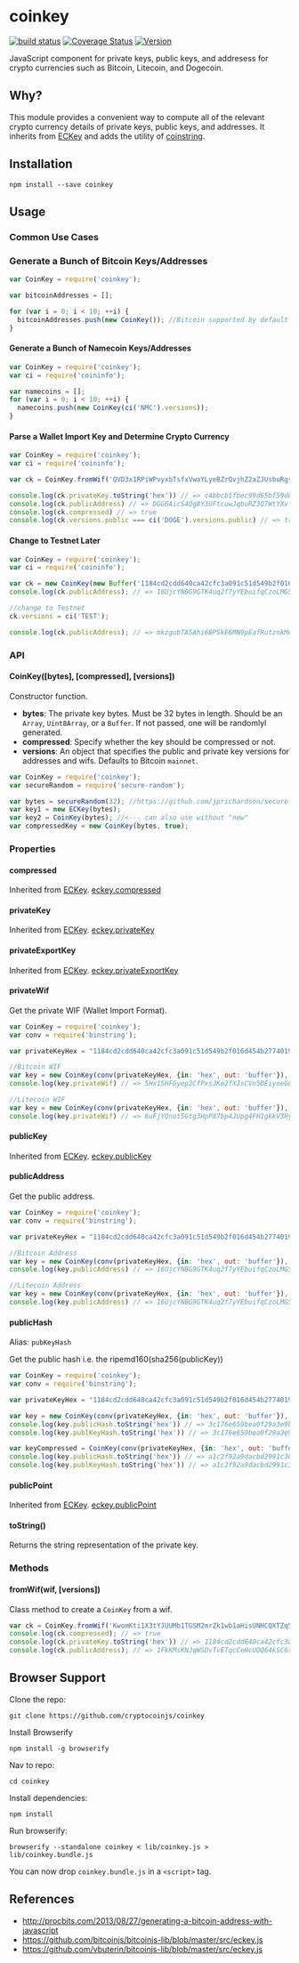 coinkey
=======

[![build status](https://secure.travis-ci.org/cryptocoinjs/coinkey.png)](http://travis-ci.org/cryptocoinjs/coinkey)
[![Coverage Status](https://img.shields.io/coveralls/cryptocoinjs/coinkey.svg)](https://coveralls.io/r/cryptocoinjs/coinkey)
[![Version](http://img.shields.io/npm/v/coinkey.svg)](https://www.npmjs.org/package/coinkey)


JavaScript component for private keys, public keys, and addresess for crypto currencies such as Bitcoin, Litecoin, and Dogecoin.


Why?
----

This module provides a convenient way to compute all of the relevant crypto currency details of private keys, public keys, and addresses. It inherits from [ECKey][eckey] and adds the utility of [coinstring][coinstring]. 


Installation
------------

    npm install --save coinkey


Usage
-----

### Common Use Cases

### Generate a Bunch of Bitcoin Keys/Addresses

```js
var CoinKey = require('coinkey');

var bitcoinAddresses = [];

for (var i = 0; i < 10; ++i) {
  bitcoinAddresses.push(new CoinKey()); //Bitcoin supported by default
}
```


#### Generate a Bunch of Namecoin Keys/Addresses

```js
var CoinKey = require('coinkey');
var ci = require('coininfo');

var namecoins = [];
for (var i = 0; i < 10; ++i) {
  namecoins.push(new CoinKey(ci('NMC').versions));
}
```


#### Parse a Wallet Import Key and Determine Crypto Currency

```js
var CoinKey = require('coinkey');
var ci = require('coininfo');

var ck = CoinKey.fromWif('QVD3x1RPiWPvyxbTsfxVwaYLyeBZrQvjhZ2aZJUsbuRgsEAGpNQ2');

console.log(ck.privateKey.toString('hex')) // => c4bbcb1fbec99d65bf59d85c8cb62ee2db963f0fe106f483d9afa73bd4e39a8a
console.log(ck.publicAddress) // => DGG6AicS4Qg8Y3UFtcuwJqbuRZ3Q7WtYXv
console.log(ck.compressed) // => true
console.log(ck.versions.public === ci('DOGE').versions.public) // => true
```

#### Change to Testnet Later

```js
var CoinKey = require('coinkey');
var ci = require('coininfo');

var ck = new CoinKey(new Buffer('1184cd2cdd640ca42cfc3a091c51d549b2f016d454b2774019c2b2d2e08529fd', 'hex'));
console.log(ck.publicAddress); // => 16UjcYNBG9GTK4uq2f7yYEbuifqCzoLMGS

//change to Testnet
ck.versions = ci('TEST');

console.log(ck.publicAddress); // => mkzgubTA5Ahi6BPSkE6MN9pEafRutznkMe
```


### API

#### CoinKey([bytes], [compressed], [versions])

Constructor function.

- **bytes**: The private key bytes. Must be 32 bytes in length. Should be an `Array`, `Uint8Array`, or a `Buffer`. If not passed, one will be randomlyl generated.
- **compressed**: Specify whether the key should be compressed or not.
- **versions**: An object that specifies the public and private key versions for addresses and wifs. Defaults to Bitcoin `mainnet`.

```js
var CoinKey = require('coinkey');
var secureRandom = require('secure-random'); 

var bytes = secureRandom(32); //https://github.com/jprichardson/secure-random
var key1 = new ECKey(bytes);
var key2 = CoinKey(bytes); //<--- can also use without "new"
var compressedKey = new CoinKey(bytes, true);
```


### Properties


#### compressed

Inherited from [ECKey][eckey]. [eckey.compressed](https://github.com/cryptocoinjs/eckey#compressed)


#### privateKey

Inherited from [ECKey][eckey]. [eckey.privateKey](https://github.com/cryptocoinjs/eckey#privatekey)


#### privateExportKey

Inherited from [ECKey][eckey]. [eckey.privateExportKey](https://github.com/cryptocoinjs/eckey#privateexportkey)


#### privateWif

Get the private WIF (Wallet Import Format).

```js
var CoinKey = require('coinkey');
var conv = require('binstring');

var privateKeyHex = "1184cd2cdd640ca42cfc3a091c51d549b2f016d454b2774019c2b2d2e08529fd";

//Bitcoin WIF
var key = new CoinKey(conv(privateKeyHex, {in: 'hex', out: 'buffer'}), false);
console.log(key.privateWif) // => 5Hx15HFGyep2CfPxsJKe2fXJsCVn5DEiyoeGGF6JZjGbTRnqfiD

//Litecoin WIF
var key = new CoinKey(conv(privateKeyHex, {in: 'hex', out: 'buffer'}), false, {private: 0xB0, public: 0x30});
console.log(key.privateWif) // => 6uFjYQnot5Gtg3HpP87bp4JUpg4FH1gkkV3RyS7LHBbD9Hpt1na
```


#### publicKey

Inherited from [ECKey][eckey]. [eckey.publicKey](https://github.com/cryptocoinjs/eckey#publickey)


#### publicAddress

Get the public address.

```js
var CoinKey = require('coinkey');
var conv = require('binstring');

var privateKeyHex = "1184cd2cdd640ca42cfc3a091c51d549b2f016d454b2774019c2b2d2e08529fd";

//Bitcoin Address
var key = new CoinKey(conv(privateKeyHex, {in: 'hex', out: 'buffer'}), false);
console.log(key.publicAddress) // => 16UjcYNBG9GTK4uq2f7yYEbuifqCzoLMGS

//Litecoin Address
var key = new CoinKey(conv(privateKeyHex, {in: 'hex', out: 'buffer'}), false, {private: 0xB0, public: 0x30});
console.log(key.publicAddress) // => 16UjcYNBG9GTK4uq2f7yYEbuifqCzoLMGS
```


#### publicHash

Alias: `pubKeyHash`

Get the public hash i.e. the ripemd160(sha256(publicKey))

```js
var CoinKey = require('coinkey');
var conv = require('binstring');

var privateKeyHex = "1184cd2cdd640ca42cfc3a091c51d549b2f016d454b2774019c2b2d2e08529fd";

var key = new CoinKey(conv(privateKeyHex, {in: 'hex', out: 'buffer'}), false);
console.log(key.publicHash.toString('hex')) // => 3c176e659bea0f29a3e9bf7880c112b1b31b4dc8
console.log(key.publKeyHash.toString('hex')) // => 3c176e659bea0f29a3e9bf7880c112b1b31b4dc8

var keyCompressed = CoinKey(conv(privateKeyHex, {in: 'hex', out: 'buffer'}), true);
console.log(key.publicHash.toString('hex')) // => a1c2f92a9dacbd2991c3897724a93f338e44bdc1
console.log(key.publKeyHash.toString('hex')) // => a1c2f92a9dacbd2991c3897724a93f338e44bdc1
```


#### publicPoint

Inherited from [ECKey][eckey]. [eckey.publicPoint](https://github.com/cryptocoinjs/eckey#publicpoint)


#### toString()

Returns the string representation of the private key.


### Methods

#### fromWif(wif, [versions])

Class method to create a `CoinKey` from a wif.

```js
var ck = CoinKey.fromWif('KwomKti1X3tYJUUMb1TGSM2mrZk1wb1aHisUNHCQXTZq5auC2qc3');
console.log(ck.compressed); // => true
console.log(ck.privateKey.toString('hex')) // => 1184cd2cdd640ca42cfc3a091c51d549b2f016d454b2774019c2b2d2e08529fd
console.log(ck.publicAddress); // => 1FkKMsKNJqWSDvTvETqcCeHcUQQ64kSC6s
```


Browser Support
---------------

Clone the repo:

    git clone https://github.com/cryptocoinjs/coinkey

Install Browserify

    npm install -g browserify

Nav to repo:

    cd coinkey

Install dependencies:

    npm install

Run browserify:

    browserify --standalone coinkey < lib/coinkey.js > lib/coinkey.bundle.js

You can now drop `coinkey.bundle.js` in a `<script>` tag.



References
----------
- http://procbits.com/2013/08/27/generating-a-bitcoin-address-with-javascript
- https://github.com/bitcoinjs/bitcoinjs-lib/blob/master/src/eckey.js
- https://github.com/vbuterin/bitcoinjs-lib/blob/master/src/eckey.js


[eckey]: https://github.com/cryptocoinjs/eckey
[coinstring]: https://github.com/cryptocoinjs/coinstring





